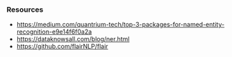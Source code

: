 ### Resources
- https://medium.com/quantrium-tech/top-3-packages-for-named-entity-recognition-e9e14f6f0a2a
- https://dataknowsall.com/blog/ner.html
- https://github.com/flairNLP/flair